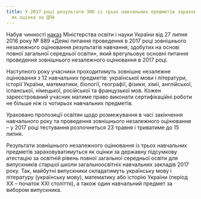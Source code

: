 ```yaml
---
title: У 2017 році результати ЗНО із трьох навчальних предметів зараховуватимуться
  як оцінка за ДПА
---
```


Набув чинності [наказ](http://zakon2.rada.gov.ua/laws/show/z1114-16) Міністерства освіти і науки України від 27 липня 2016 року № 889 «Деякі питання проведення в 2017 році зовнішнього незалежного оцінювання результатів навчання, здобутих на основі повної загальної середньої освіти», який врегульовує основні питання проведення зовнішнього незалежного оцінювання в 2017 році.

Наступного року учасники проходитимуть зовнішнє незалежне оцінювання з 12 навчальних предметів: української мови і літератури, історії України, математики, біології, географії, фізики, хімії, англійської, іспанської, німецької, російської та французької мов. Кожен зареєстрований учасник матиме право виконати сертифікаційні роботи не більше ніж із чотирьох навчальних предметів.

Ураховано пропозиції освітян щодо розмежування в часі закінчення навчального року та проведення зовнішнього незалежного оцінювання – у 2017 році тестування розпочнеться 23 травня і триватиме до 15 липня.

Результати зовнішнього незалежного оцінювання із трьох навчальних предметів зараховуватимуться як оцінки за державну підсумкову атестацію за освітній рівень повної загальної середньої освіти для випускників старшої школи загальноосвітніх навчальних закладів 2017 року. Так, майбутні випускники складатимуть українську мову і літературу (українську мову), математику або історію України (період XX – початок XXI століття), а також один навчальний предмет за вибором випускника.
